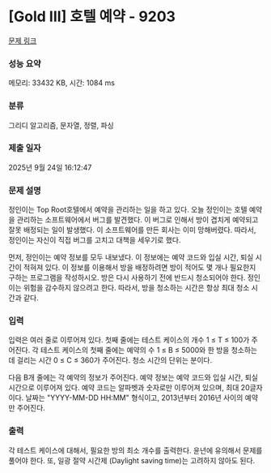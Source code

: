 # [Gold III] 호텔 예약 - 9203 

[문제 링크](https://www.acmicpc.net/problem/9203) 

### 성능 요약

메모리: 33432 KB, 시간: 1084 ms

### 분류

그리디 알고리즘, 문자열, 정렬, 파싱

### 제출 일자

2025년 9월 24일 16:12:47

### 문제 설명

<p>정인이는 Top Root호텔에서 예약을 관리하는 일을 하고 있다. 오늘 정인이는 호텔 예약을 관리하는 소프트웨어에서 버그를 발견했다. 이 버그로 인해서 방이 겹치게 예약되고 잘못 배정되는 일이 발생했다. 이 소프트웨어를 만든 회사는 이미 망해버렸다. 따라서, 정인이는 자신이 직접 버그를 고치고 대책을 세우기로 했다.</p>

<p>먼저, 정인이는 예약 정보를 모두 내보냈다. 이 정보에는 예약 코드와 입실 시간, 퇴실 시간이 적혀져 있다. 이 정보를 이용해서 방을 배정하려면 방이 적어도 몇 개나 필요한지 구하는 프로그램을 작성하시오. 방은 다시 사용하기 전에 반드시 청소되어야 한다. 정인이는 위험을 감수하지 않으려고 한다. 따라서, 방을 청소하는 시간은 항상 최대 청소 시간과 같다.</p>

### 입력 

 <p>입력은 여러 줄로 이루어져 있다. 첫째 줄에는 테스트 케이스의 개수 1 ≤ T ≤ 100가 주어진다. 각 테스트 케이스의 첫째 줄에는 예약의 수 1 ≤ B ≤ 5000와 한 방을 청소하는데 걸리는 시간 0 ≤ C ≤ 360가 주어진다. 청소 시간의 단위는 분이다.</p>

<p>다음 B개 줄에는 각 예약의 정보가 주어진다. 예약 정보는 예약 코드와 입실 시간, 퇴실 시간으로 이루어져 있다. 예약 코드는 알파벳과 숫자로만 이루어져 있으며, 최대 20글자이다. 날짜는 "YYYY-MM-DD HH:MM" 형식이고, 2013년부터 2016년 사이의 예약만 주어진다.</p>

### 출력 

 <p>각 테스트 케이스에 대해서, 필요한 방의 최소 개수를 출력한다. 윤년에 유의해서 문제를 풀어야 한다. 또, 일광 절약 시간제 (Daylight saving time)는 고려하지 않아도 된다. </p>

